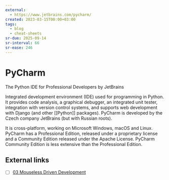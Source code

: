 ```yaml
---
external:
  - https://www.jetbrains.com/pycharm/
created: 2023-03-15T00:00+03:00
tags:
  - blog
  - cheat-sheets
sr-due: 2025-09-14
sr-interval: 66
sr-ease: 246
---
```


# PyCharm

The Python IDE for Professional Developers by JetBrains

Integrated development environment (IDE) used for programming in Python. It
provides code analysis, a graphical debugger, an integrated unit tester,
integration with version control systems, and supports web development with
Django (and other [[Python]] packages). PyCharm is developed by the Czech
company JetBrains (but with Russian roots).

It is cross-platform, working on Microsoft Windows, macOS and Linux. PyCharm has
a Professional Edition, released under a proprietary license and a Community
Edition released under the Apache License. PyCharm Community Edition is less
extensive than the Professional Edition.

## External links

- [ ] [03 Mouseless Driven Development](https://www.youtube.com/watch?v=UH6YVv9js3s)
